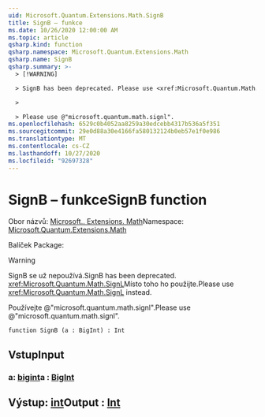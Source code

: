 ```yaml
---
uid: Microsoft.Quantum.Extensions.Math.SignB
title: SignB – funkce
ms.date: 10/26/2020 12:00:00 AM
ms.topic: article
qsharp.kind: function
qsharp.namespace: Microsoft.Quantum.Extensions.Math
qsharp.name: SignB
qsharp.summary: >-
  > [!WARNING]

  > SignB has been deprecated. Please use <xref:Microsoft.Quantum.Math.SignL> instead.

  >

  > Please use @"microsoft.quantum.math.signl".
ms.openlocfilehash: 6529c0b4052aa8259a30edcebb4317b536a5f351
ms.sourcegitcommit: 29e0d88a30e4166fa580132124b0eb57e1f0e986
ms.translationtype: MT
ms.contentlocale: cs-CZ
ms.lasthandoff: 10/27/2020
ms.locfileid: "92697328"
---
```

# <a name="signb-function"></a><span data-ttu-id="9453b-102">SignB – funkce</span><span class="sxs-lookup"><span data-stu-id="9453b-102">SignB function</span></span>

<span data-ttu-id="9453b-103">Obor názvů: [Microsoft.. Extensions. Math](xref:Microsoft.Quantum.Extensions.Math)</span><span class="sxs-lookup"><span data-stu-id="9453b-103">Namespace: [Microsoft.Quantum.Extensions.Math](xref:Microsoft.Quantum.Extensions.Math)</span></span>

<span data-ttu-id="9453b-104">Balíček [](https://nuget.org/packages/)</span><span class="sxs-lookup"><span data-stu-id="9453b-104">Package: [](https://nuget.org/packages/)</span></span>


> [!WARNING]
> <span data-ttu-id="9453b-105">SignB se už nepoužívá.</span><span class="sxs-lookup"><span data-stu-id="9453b-105">SignB has been deprecated.</span></span> <span data-ttu-id="9453b-106"><xref:Microsoft.Quantum.Math.SignL>Místo toho ho použijte.</span><span class="sxs-lookup"><span data-stu-id="9453b-106">Please use <xref:Microsoft.Quantum.Math.SignL> instead.</span></span>
>
> <span data-ttu-id="9453b-107">Používejte @"microsoft.quantum.math.signl".</span><span class="sxs-lookup"><span data-stu-id="9453b-107">Please use @"microsoft.quantum.math.signl".</span></span>



```qsharp
function SignB (a : BigInt) : Int
```


## <a name="input"></a><span data-ttu-id="9453b-108">Vstup</span><span class="sxs-lookup"><span data-stu-id="9453b-108">Input</span></span>

### <a name="a--bigint"></a><span data-ttu-id="9453b-109">a: [bigint](xref:microsoft.quantum.lang-ref.bigint)</span><span class="sxs-lookup"><span data-stu-id="9453b-109">a : [BigInt](xref:microsoft.quantum.lang-ref.bigint)</span></span>





## <a name="output--int"></a><span data-ttu-id="9453b-110">Výstup: [int](xref:microsoft.quantum.lang-ref.int)</span><span class="sxs-lookup"><span data-stu-id="9453b-110">Output : [Int](xref:microsoft.quantum.lang-ref.int)</span></span>

